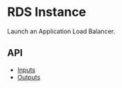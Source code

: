 # RDS Instance

Launch an Application Load Balancer.

## API
* [Inputs](./variables.tf)
* [Outputs](./outputs.tf)
